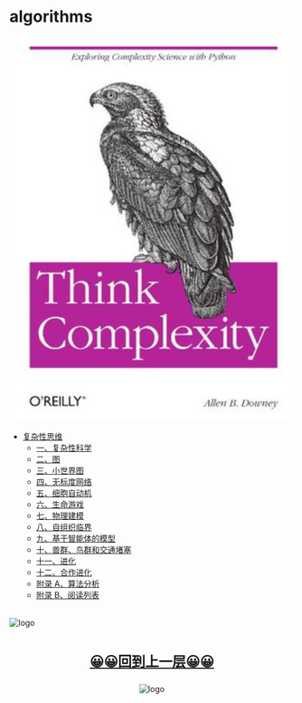 # algorithms

<br />
<img  src='cover.jpg' width="600" alt="logo">
<br />

-   [复杂性思维](README.md)
    -   [一、复杂性科学](1.md)
    -   [二、图](2.md)
    -   [三、小世界图](3.md)
    -   [四、无标度网络](4.md)
    -   [五、细胞自动机](5.md)
    -   [六、生命游戏](6.md)
    -   [七、物理建模](7.md)
    -   [八、自组织临界](8.md)
    -   [九、基于智能体的模型](9.md)
    -   [十、兽群、鸟群和交通堵塞](10.md)
    -   [十一、进化](11.md)
    -   [十二、合作进化](12.md)
    -   [附录 A、算法分析](a.md)
    -   [附录 B、阅读列表](b.md)

<br />
<img  src='/img/bjkb.PNG' width="600" alt="logo">
<br />
<br />
<div align="center">
<a href="../index.html"><p style="font-size:24px"><b>&#128512;&#128512;回到上一层&#128512;&#128512;</b></p></a>
<img  src='/img/01.jpeg' width="600" alt="logo" />
</div>
<br />
<br />
